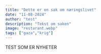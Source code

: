 ```yaml
---
title: "Dette er en sak om næringslivet"
date: "11-08-2024"
author: "test"
description: "Tekst om saken"
image: "resturant.webp"
tags: ["gaza","krig"]
---
```

TEST SOM ER NYHETER
